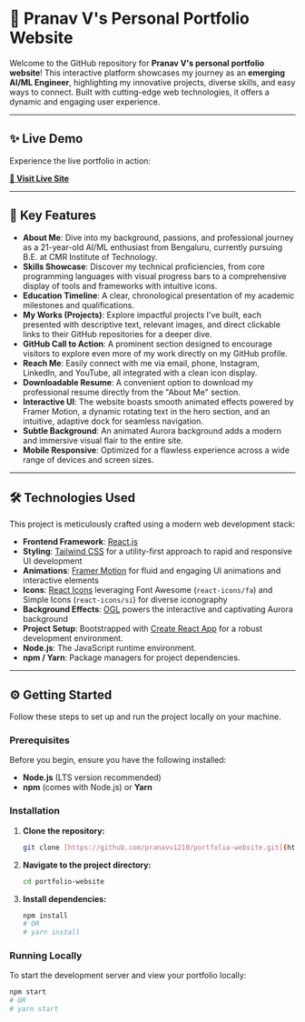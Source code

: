 # 🌟 Pranav V's Personal Portfolio Website

Welcome to the GitHub repository for **Pranav V's personal portfolio website**! This interactive platform showcases my journey as an **emerging AI/ML Engineer**, highlighting my innovative projects, diverse skills, and easy ways to connect. Built with cutting-edge web technologies, it offers a dynamic and engaging user experience.

---

## ✨ Live Demo

Experience the live portfolio in action:

[**🔗 Visit Live Site**](https://pranavportfolioweb.onrender.com)

---

## 🚀 Key Features

* **About Me**: Dive into my background, passions, and professional journey as a 21-year-old AI/ML enthusiast from Bengaluru, currently pursuing B.E. at CMR Institute of Technology.
* **Skills Showcase**: Discover my technical proficiencies, from core programming languages with visual progress bars to a comprehensive display of tools and frameworks with intuitive icons.
* **Education Timeline**: A clear, chronological presentation of my academic milestones and qualifications.
* **My Works (Projects)**: Explore impactful projects I've built, each presented with descriptive text, relevant images, and direct clickable links to their GitHub repositories for a deeper dive.
* **GitHub Call to Action**: A prominent section designed to encourage visitors to explore even more of my work directly on my GitHub profile.
* **Reach Me**: Easily connect with me via email, phone, Instagram, LinkedIn, and YouTube, all integrated with a clean icon display.
* **Downloadable Resume**: A convenient option to download my professional resume directly from the "About Me" section.
* **Interactive UI**: The website boasts smooth animated effects powered by Framer Motion, a dynamic rotating text in the hero section, and an intuitive, adaptive dock for seamless navigation.
* **Subtle Background**: An animated Aurora background adds a modern and immersive visual flair to the entire site.
* **Mobile Responsive**: Optimized for a flawless experience across a wide range of devices and screen sizes.

---

## 🛠️ Technologies Used

This project is meticulously crafted using a modern web development stack:

* **Frontend Framework**: [React.js](https://react.dev/)
* **Styling**: [Tailwind CSS](https://tailwindcss.com/) for a utility-first approach to rapid and responsive UI development
* **Animations**: [Framer Motion](https://www.framer.com/motion/) for fluid and engaging UI animations and interactive elements
* **Icons**: [React Icons](https://react-icons.github.io/react-icons/) leveraging Font Awesome (`react-icons/fa`) and Simple Icons (`react-icons/si`) for diverse iconography
* **Background Effects**: [OGL](https://oogl.dev/) powers the interactive and captivating Aurora background
* **Project Setup**: Bootstrapped with [Create React App](https://create-react-app.dev/) for a robust development environment.
* **Node.js**: The JavaScript runtime environment.
* **npm / Yarn**: Package managers for project dependencies.

---

## ⚙️ Getting Started

Follow these steps to set up and run the project locally on your machine.

### Prerequisites

Before you begin, ensure you have the following installed:

* **Node.js** (LTS version recommended)
* **npm** (comes with Node.js) or **Yarn**

### Installation

1.  **Clone the repository:**
    ```bash
    git clone [https://github.com/pranavv1210/portfolio-website.git](https://github.com/pranavv1210/portfolio-website.git)
    ```
2.  **Navigate to the project directory:**
    ```bash
    cd portfolio-website
    ```
3.  **Install dependencies:**
    ```bash
    npm install
    # OR
    # yarn install
    ```

### Running Locally

To start the development server and view your portfolio locally:

```bash
npm start
# OR
# yarn start